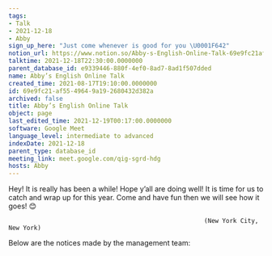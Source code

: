 ```yaml
---
tags:
- Talk
- 2021-12-18
- Abby
sign_up_here: "Just come whenever is good for you \U0001F642"
notion_url: https://www.notion.so/Abby-s-English-Online-Talk-69e9fc21af5549649a192680432d382a
talktime: 2021-12-18T22:30:00.0000000
parent_database_id: e9339446-880f-4ef0-8ad7-8ad1f507dded
name: Abby’s English Online Talk
created_time: 2021-08-17T19:10:00.0000000
id: 69e9fc21-af55-4964-9a19-2680432d382a
archived: false
title: Abby’s English Online Talk
object: page
last_edited_time: 2021-12-19T00:17:00.0000000
software: Google Meet
language_level: intermediate to advanced
indexDate: 2021-12-18
parent_type: database_id
meeting_link: meet.google.com/qig-sgrd-hdg
hosts: Abby
---
```


Hey! It is really has been a while! Hope y’all are doing well! It is time for us to catch and wrap up for this year. Come and have fun then we will see how it goes! 😊



                                                          (New York City, New York)



Below are the notices made by the management team:


